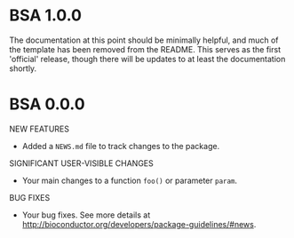 # BSA 1.0.0

The documentation at this point should be minimally helpful, and much of the 
template has been removed from the README. This serves as the first 'official' 
release, though there will be updates to at least the documentation shortly.

# BSA 0.0.0

NEW FEATURES

* Added a `NEWS.md` file to track changes to the package.

SIGNIFICANT USER-VISIBLE CHANGES

* Your main changes to a function `foo()` or parameter `param`.

BUG FIXES

* Your bug fixes. See more details at
<http://bioconductor.org/developers/package-guidelines/#news>.
